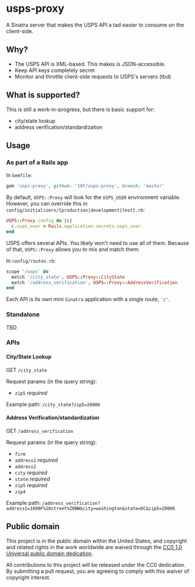 # usps-proxy

A Sinatra server that makes the USPS API a tad easier to consume on the client-side.

## Why?

- The USPS API is XML-based. This makes is JSON-accessible.
- Keep API keys completely secret
- Monitor and throttle client-side requests to USPS's servers (tbd)

## What is supported?

This is still a work-in-progress, but there is basic support for:

- city/state lookup
- address verification/standardization

## Usage

### As part of a Rails app

In `Gemfile`:

```ruby
gem 'usps-proxy', github: '18F/usps-proxy', branch: 'master'
```

By default, `USPS::Proxy` will look for the `USPS_USER` environment variable. However, you can override this in `config/initializers/[production|development|test].rb`:

```ruby
USPS::Proxy.config do |c|
  c.usps_user = Rails.application.secrets.usps_user
end
```

USPS offers several APIs. You likely won't need to use all of them. Because of that, `USPS::Proxy` allows you to mix and match them:

In `config/routes.rb`:

```ruby
scope '/usps' do
  match '/city_state', USPS::Proxy::CityState
  match '/address_verification', USPS::Proxy::AddressVerification
end
```

Each API is its own mini `Sinatra` application with a single route, `'/'`.

### Standalone

TBD

### APIs

#### City/State Lookup

GET `/city_state`

Request params (in the query string):

- `zip5` *required*

Example path: `/city_state?zip5=20006`

#### Address Verification/standardization

GET `/address_verification`

Request params (in the query string):

- `firm`
- `address1` *required*
- `address2`
- `city` *required*
- `state` *required*
- `zip5` *required*
- `zip4`

Example path: `/address_verification?address1=1800F%20street%20NW&city=washington&state=DC&zip5=20006`

## Public domain

This project is in the public domain within the United States, and
copyright and related rights in the work worldwide are waived through
the [CC0 1.0 Universal public domain dedication](https://creativecommons.org/publicdomain/zero/1.0/).

All contributions to this project will be released under the CC0
dedication. By submitting a pull request, you are agreeing to comply
with this waiver of copyright interest.